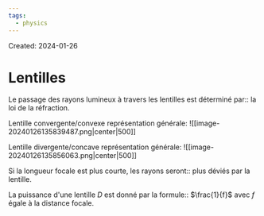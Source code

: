 ```yaml
---
tags:
  - physics
---
```

Created: 2024-01-26

# Lentilles 

Le passage des rayons lumineux à travers les lentilles est déterminé par:: la loi de la réfraction.
<!--SR:!2024-07-23,118,290-->

Lentille convergente/convexe représentation générale:
![[image-20240126135839487.png|center|500]]


Lentille divergente/concave représentation générale:
![[image-20240126135856063.png|center|500]]

Si la longueur focale est plus courte, les rayons seront:: plus déviés par la lentille.
<!--SR:!2024-05-07,62,250-->

La puissance d'une lentille $D$ est donné par la formule:: $\frac{1}{f}$ avec $f$ égale à la distance focale.
<!--SR:!2024-05-27,76,270-->